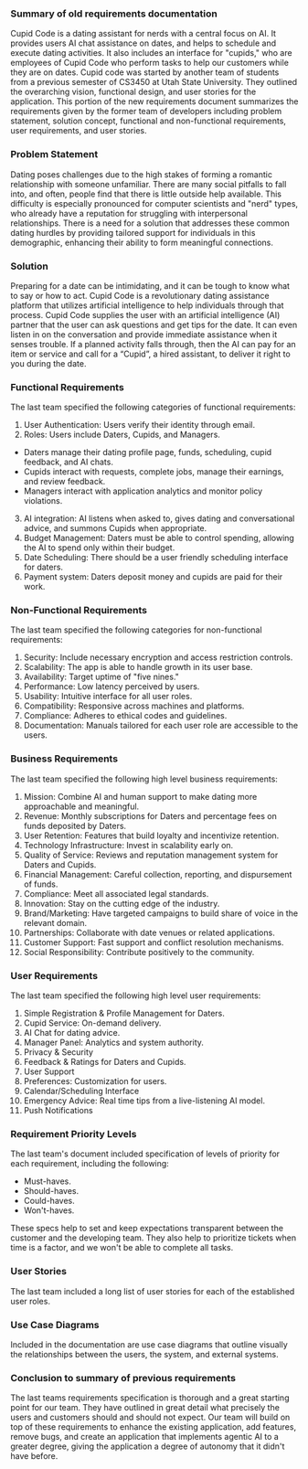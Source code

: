 ### Summary of old requirements documentation

Cupid Code is a dating assistant for nerds with a central focus on AI. It provides users AI chat assistance on dates, and helps to schedule and execute dating activities. It also includes an interface for "cupids," who are employees of Cupid Code who perform tasks to help our customers while they are on dates. Cupid code was started by another team of students from a previous semester of CS3450 at Utah State University. They outlined the overarching vision, functional design, and user stories for the application. This portion of the new requirements document summarizes the requirements given by the former team of developers including problem statement, solution concept, functional and non-functional requirements, user requirements, and user stories.

### Problem Statement

Dating poses challenges due to the high stakes of forming a romantic relationship with someone unfamiliar. There are many social pitfalls to fall into, and often, people find that there is little outside help available. This difficulty is especially pronounced for computer scientists and "nerd" types, who already have a reputation for struggling with interpersonal relationships. There is a need for a solution that addresses these common dating hurdles by providing tailored support for individuals in this demographic, enhancing their ability to form meaningful connections.

### Solution

Preparing for a date can be intimidating, and it can be tough to know what to say or how to act. Cupid Code is a revolutionary dating assistance platform that utilizes artificial intelligence to help individuals through that process. Cupid Code supplies the user with an artificial intelligence (AI) partner that the user can ask questions and get tips for the date. It can even listen in on the conversation and provide immediate assistance when it senses trouble. If a planned activity falls through, then the AI can pay for an item or service and call for a “Cupid”, a hired assistant, to deliver it right to you during the date.

### Functional Requirements

The last team specified the following categories of functional requirements:

1. User Authentication: Users verify their identity through email.
2. Roles: Users include Daters, Cupids, and Managers.
* Daters manage their dating profile page, funds, scheduling, cupid feedback, and AI chats.
* Cupids interact with requests, complete jobs, manage their earnings, and review feedback.
* Managers interact with application analytics and monitor policy violations.
3. AI integration: AI listens when asked to, gives dating and conversational advice, and summons Cupids when appropriate.
4. Budget Management: Daters must be able to control spending, allowing the AI to spend only within their budget.
5. Date Scheduling: There should be a user friendly scheduling interface for daters.
6. Payment system: Daters deposit money and cupids are paid for their work.

### Non-Functional Requirements

The last team specified the following categories for non-functional requirements:

1. Security: Include necessary encryption and access restriction controls.
2. Scalability: The app is able to handle growth in its user base.
3. Availability: Target uptime of "five nines."
4. Performance: Low latency perceived by users.
5. Usability: Intuitive interface for all user roles.
6. Compatibility: Responsive across machines and platforms.
7. Compliance: Adheres to ethical codes and guidelines.
8. Documentation: Manuals tailored for each user role are accessible to the users.

### Business Requirements

The last team specified the following high level business requirements:

1. Mission: Combine AI and human support to make dating more approachable and meaningful.
2. Revenue: Monthly subscriptions for Daters and percentage fees on funds deposited by Daters.
3. User Retention: Features that build loyalty and incentivize retention.
4. Technology Infrastructure: Invest in scalability early on.
5. Quality of Service: Reviews and reputation management system for Daters and Cupids.
6. Financial Management: Careful collection, reporting, and dispursement of funds.
7. Compliance: Meet all associated legal standards.
8. Innovation: Stay on the cutting edge of the industry.
9. Brand/Marketing: Have targeted campaigns to build share of voice in the relevant domain.
10. Partnerships: Collaborate with date venues or related applications.
11. Customer Support: Fast support and conflict resolution mechanisms.
12. Social Responsibility: Contribute positively to the community.

### User Requirements

The last team specified the following high level user requirements:

1. Simple Registration & Profile Management for Daters.
2. Cupid Service: On-demand delivery.
3. AI Chat for dating advice.
4. Manager Panel: Analytics and system authority.
5. Privacy & Security
6. Feedback & Ratings for Daters and Cupids.
7. User Support
8. Preferences: Customization for users.
9. Calendar/Scheduling Interface
10. Emergency Advice: Real time tips from a live-listening AI model.
11. Push Notifications


### Requirement Priority Levels

The last team's document included specification of levels of priority for each requirement, including the following:

* Must-haves.
* Should-haves.
* Could-haves.
* Won't-haves.

These specs help to set and keep expectations transparent between the customer and the developing team. They also help to prioritize tickets when time is a factor, and we won't be able to complete all tasks.

### User Stories

The last team included a long list of user stories for each of the established user roles.

### Use Case Diagrams

Included in the documentation are use case diagrams that outline visually the relationships between the users, the system, and external systems.

### Conclusion to summary of previous requirements

The last teams requirements specification is thorough and a great starting point for our team. They have outlined in great detail what precisely the users and customers should and should not expect. Our team will build on top of these requirements to enhance the existing application, add features, remove bugs, and create an application that implements agentic AI to a greater degree, giving the application a degree of autonomy that it didn't have before.
